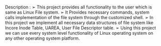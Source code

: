 Description :
➢ This project provides all functionality to the user which is same as Linux File
system.
➢ It Provides necessary commands, system calls implementation of the file system
through the customized shell.
➢ In this project we implement all necessary data structures of file system like
Incore Inode Table, UAREA, User File Descriptor table.
➢ Using this project we can use every system level functionality of Linux operating
system on any other operating system platform.
